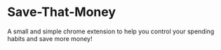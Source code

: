# Save-That-Money
A small and simple chrome extension to help you control your spending habits and save more money!
